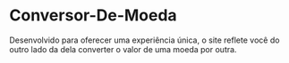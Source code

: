 # Conversor-De-Moeda
Desenvolvido para oferecer uma experiência única, o site reflete você do outro lado da dela converter o valor de uma moeda por outra.
